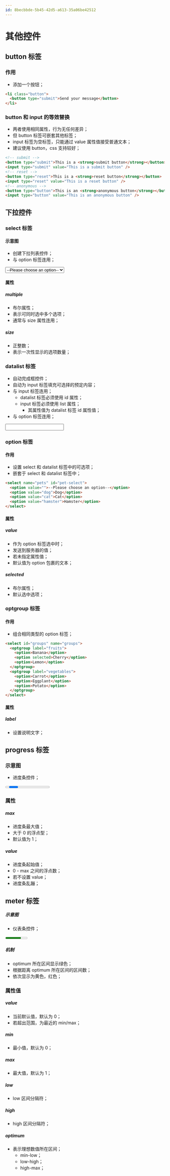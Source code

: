 ```yaml
---
id: 8becbbde-5b45-42d5-a613-35a06be42512
---
```


# 其他控件

## button 标签

### 作用

- 添加一个按钮；

```html
<li class="button">
  <button type="submit">Send your message</button>
</li>
```

### button 和 input 的等效替换

- 两者使用相同属性，行为无任何差异；
- 但 button 标签可嵌套其他标签；
- input 标签为空标签，只能通过 value 属性值接受普通文本；
- 建议使用 button，css 支持较好；

```html
<!-- submit -->
<button type="submit">This is a <strong>submit button</strong></button>
<input type="submit" value="This is a submit button" />
<!-- reset -->
<button type="reset">This is a <strong>reset button</strong></button>
<input type="reset" value="This is a reset button" />
<!-- anonymous -->
<button type="button">This is an <strong>anonymous button</strong></button>
<input type="button" value="This is an anonymous button" />
```

## 下拉控件

### select 标签

#### 示意图

- 创建下拉列表控件；
- 与 option 标签连用；

<select name="pets" id="pet-select">
  <option value="">--Please choose an option--</option>
  <option value="dog">Dog</option>
  <option value="cat">Cat</option>
  <option value="hamster">Hamster</option>
</select>

#### 属性

##### multiple

- 布尔属性；
- 表示可同时选中多个选项；
- 通常与 size 属性连用；

##### size

- 正整数；
- 表示一次性显示的选项数量；

### datalist 标签

- 自动完成框控件；
- 自动为 input 标签填充可选择的预定内容；
- 与 input 标签连用；
  - datalist 标签必须使用 id 属性；
  - input 标签必须使用 list 属性；
    - 其属性值为 datalist 标签 id 属性值；
- 与 option 标签连用；

<input list="browsers" id="myBrowser" name="myBrowser" />
<datalist id="browsers">
  <option value="Chrome"></option>
  <option value="Firefox"></option>
  <option value="Internet Explorer"></option>
  <option value="Opera"></option>
  <option value="Safari"></option>
  <option value="Microsoft Edge"></option>
</datalist>

### option 标签

#### 作用

- 设置 select 和 datalist 标签中的可选项；
- 嵌套于 select 和 datalist 标签中；

```html
<select name="pets" id="pet-select">
  <option value="">--Please choose an option--</option>
  <option value="dog">Dog</option>
  <option value="cat">Cat</option>
  <option value="hamster">Hamster</option>
</select>
```

#### 属性

##### value

- 作为 option 标签选中时；
- 发送到服务器的值；
- 若未指定属性值；
- 默认值为 option 包裹的文本；

##### selected

- 布尔属性；
- 默认选中选项；

### optgroup 标签

#### 作用

- 组合相同类型的 option 标签；

```html
<select id="groups" name="groups">
  <optgroup label="fruits">
    <option>Banana</option>
    <option selected>Cherry</option>
    <option>Lemon</option>
  </optgroup>
  <optgroup label="vegetables">
    <option>Carrot</option>
    <option>Eggplant</option>
    <option>Potato</option>
  </optgroup>
</select>
```

#### 属性

##### label

- 设置说明文字；

## progress 标签

### 示意图

- 进度条控件；

<progress id="file" max="100"></progress>

### 属性

##### max

- 进度条最大值；
- 大于 0 的浮点型；
- 默认值为 1；

##### value

- 进度条起始值；
- 0 - max 之间的浮点数；
- 若不设置 value；
- 进度条乱蹦；

## meter 标签

##### 示意图

- 仪表条控件；

<meter id="fuel" min="0" max="100" low="13" high="66" optimum="80" value="70">
  at 50/100
</meter>

##### 机制

- optimum 所在区间显示绿色；
- 根据距离 optimum 所在区间的区间数；
- 依次显示为黄色，红色；

### 属性值

##### value

- 当前默认值，默认为 0；
- 若超出范围，为最近的 min/max；

##### min

- 最小值，默认为 0；

##### max

- 最大值，默认为 1；

##### low

- low 区间分隔符；

##### high

- high 区间分隔符；

##### optimum

- 表示理想数值所在区间；
  - min-low；
  - low-high；
  - high-max；
